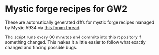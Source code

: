 # Mystic forge recipes for GW2

These are automatically generated diffs for mystic forge recipes managed by Mystic.5934
via [this forum thread](https://forum-en.guildwars2.com/forum/community/api/Created-a-json-file-for-Mystic-Forge-recipes/first#post5795657).

The script runs every 30 minutes and commits into this repository if something changed.
This makes it a little easier to follow what exactly changed and finding possible bugs.